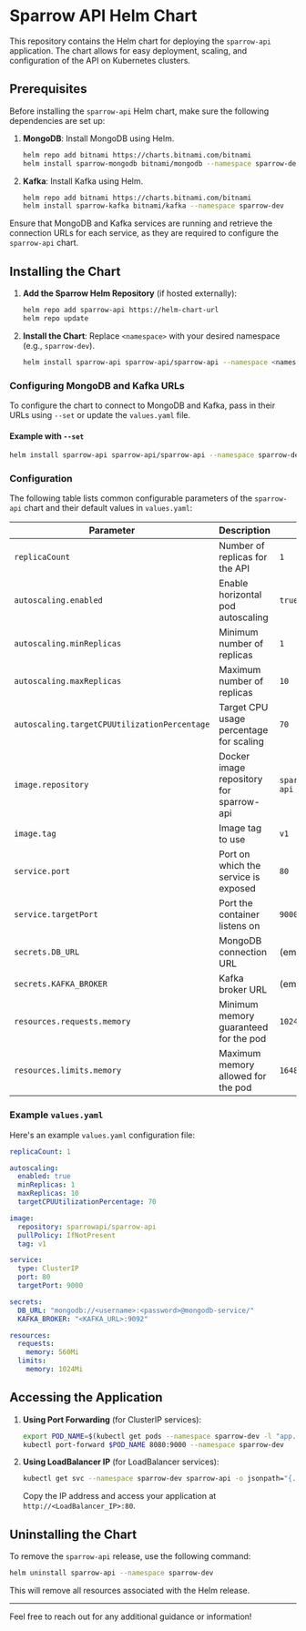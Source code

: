 
# Sparrow API Helm Chart

This repository contains the Helm chart for deploying the `sparrow-api` application. The chart allows for easy deployment, scaling, and configuration of the API on Kubernetes clusters.

## Prerequisites

Before installing the `sparrow-api` Helm chart, make sure the following dependencies are set up:

1. **MongoDB**: Install MongoDB using Helm.
   ```bash
   helm repo add bitnami https://charts.bitnami.com/bitnami
   helm install sparrow-mongodb bitnami/mongodb --namespace sparrow-dev
   ```

2. **Kafka**: Install Kafka using Helm.
   ```bash
   helm repo add bitnami https://charts.bitnami.com/bitnami
   helm install sparrow-kafka bitnami/kafka --namespace sparrow-dev
   ```

Ensure that MongoDB and Kafka services are running and retrieve the connection URLs for each service, as they are required to configure the `sparrow-api` chart.

## Installing the Chart

1. **Add the Sparrow Helm Repository** (if hosted externally):
   ```bash
   helm repo add sparrow-api https://helm-chart-url
   helm repo update
   ```

2. **Install the Chart**:
   Replace `<namespace>` with your desired namespace (e.g., `sparrow-dev`).

   ```bash
   helm install sparrow-api sparrow-api/sparrow-api --namespace <namespace>
   ```

### Configuring MongoDB and Kafka URLs

To configure the chart to connect to MongoDB and Kafka, pass in their URLs using `--set` or update the `values.yaml` file.

#### Example with `--set`
```bash
helm install sparrow-api sparrow-api/sparrow-api --namespace sparrow-dev   --set secrets.DB_URL="mongodb://<username>:<password>@mongodb-service/"   --set secrets.KAFKA_BROKER="<KAFKA_URL>:9092"
```

### Configuration

The following table lists common configurable parameters of the `sparrow-api` chart and their default values in `values.yaml`:

| Parameter                             | Description                                          | Default                     |
|---------------------------------------|------------------------------------------------------|-----------------------------|
| `replicaCount`                        | Number of replicas for the API                       | `1`                         |
| `autoscaling.enabled`                 | Enable horizontal pod autoscaling                    | `true`                      |
| `autoscaling.minReplicas`             | Minimum number of replicas                           | `1`                         |
| `autoscaling.maxReplicas`             | Maximum number of replicas                           | `10`                        |
| `autoscaling.targetCPUUtilizationPercentage` | Target CPU usage percentage for scaling       | `70`                        |
| `image.repository`                    | Docker image repository for sparrow-api              | `sparrowapi/sparrow-api`    |
| `image.tag`                           | Image tag to use                                     | `v1`                        |
| `service.port`                        | Port on which the service is exposed                 | `80`                        |
| `service.targetPort`                  | Port the container listens on                        | `9000`                      |
| `secrets.DB_URL`                      | MongoDB connection URL                               | (empty)                     |
| `secrets.KAFKA_BROKER`                | Kafka broker URL                                     | (empty)                     |
| `resources.requests.memory`           | Minimum memory guaranteed for the pod                | `1024Mi`                     |
| `resources.limits.memory`             | Maximum memory allowed for the pod                   | `1648Mi`                    |

### Example `values.yaml`

Here's an example `values.yaml` configuration file:

```yaml
replicaCount: 1

autoscaling:
  enabled: true
  minReplicas: 1
  maxReplicas: 10
  targetCPUUtilizationPercentage: 70

image:
  repository: sparrowapi/sparrow-api
  pullPolicy: IfNotPresent
  tag: v1

service:
  type: ClusterIP
  port: 80
  targetPort: 9000

secrets:
  DB_URL: "mongodb://<username>:<password>@mongodb-service/"
  KAFKA_BROKER: "<KAFKA_URL>:9092"

resources:
  requests:
    memory: 560Mi
  limits:
    memory: 1024Mi
```

## Accessing the Application

1. **Using Port Forwarding** (for ClusterIP services):

   ```bash
   export POD_NAME=$(kubectl get pods --namespace sparrow-dev -l "app.kubernetes.io/name=sparrow-api" -o jsonpath="{.items[0].metadata.name}")
   kubectl port-forward $POD_NAME 8080:9000 --namespace sparrow-dev
   ```

2. **Using LoadBalancer IP** (for LoadBalancer services):

   ```bash
   kubectl get svc --namespace sparrow-dev sparrow-api -o jsonpath="{.status.loadBalancer.ingress[0].ip}"
   ```

   Copy the IP address and access your application at `http://<LoadBalancer_IP>:80`.


## Uninstalling the Chart

To remove the `sparrow-api` release, use the following command:

```bash
helm uninstall sparrow-api --namespace sparrow-dev
```

This will remove all resources associated with the Helm release.

---

Feel free to reach out for any additional guidance or information!